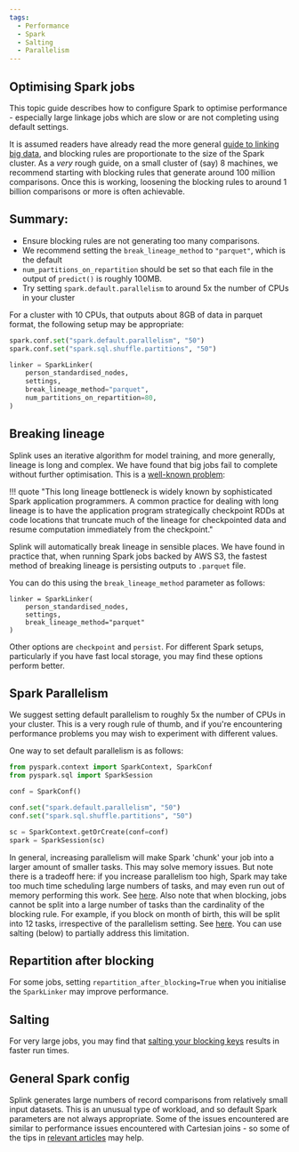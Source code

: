 ```yaml
---
tags:
  - Performance
  - Spark
  - Salting
  - Parallelism
---
```


## Optimising Spark jobs

This topic guide describes how to configure Spark to optimise performance - especially large linkage jobs which are slow or are not completing using default settings.

It is assumed readers have already read the more general [guide to linking big data](./drivers_of_performance.md), and blocking rules are proportionate to the size of the Spark cluster. As a _very_ rough guide, on a small cluster of (say) 8 machines, we recommend starting with blocking rules that generate around 100 million comparisons. Once this is working, loosening the blocking rules to around 1 billion comparisons or more is often achievable.

## Summary:

- Ensure blocking rules are not generating too many comparisons.
- We recommend setting the `break_lineage_method` to `"parquet"`, which is the default
- `num_partitions_on_repartition` should be set so that each file in the output of `predict()` is roughly 100MB.
- Try setting `spark.default.parallelism` to around 5x the number of CPUs in your cluster

For a cluster with 10 CPUs, that outputs about 8GB of data in parquet format, the following setup may be appropriate:

```python
spark.conf.set("spark.default.parallelism", "50")
spark.conf.set("spark.sql.shuffle.partitions", "50")

linker = SparkLinker(
    person_standardised_nodes,
    settings,
    break_lineage_method="parquet",
    num_partitions_on_repartition=80,
)
```

## Breaking lineage

Splink uses an iterative algorithm for model training, and more generally, lineage is long and complex. We have found that big jobs fail to complete without further optimisation. This is a [well-known problem](https://www.pdl.cmu.edu/PDL-FTP/Storage/CMU-PDL-18-101.pdf):

!!! quote
    "This long lineage bottleneck is widely known by sophisticated Spark application programmers. A common practice for dealing with long lineage is to have the application program strategically checkpoint RDDs at code locations that truncate much of the lineage for checkpointed data and resume computation immediately from the checkpoint."

Splink will automatically break lineage in sensible places. We have found in practice that, when running Spark jobs backed by AWS S3, the fastest method of breaking lineage is persisting outputs to `.parquet` file.

You can do this using the `break_lineage_method` parameter as follows:

```
linker = SparkLinker(
    person_standardised_nodes,
    settings,
    break_lineage_method="parquet"
)

```

Other options are `checkpoint` and `persist`. For different Spark setups, particularly if you have fast local storage, you may find these options perform better.

## Spark Parallelism

We suggest setting default parallelism to roughly 5x the number of CPUs in your cluster. This is a very rough rule of thumb, and if you're encountering performance problems you may wish to experiment with different values.

One way to set default parallelism is as follows:

```python
from pyspark.context import SparkContext, SparkConf
from pyspark.sql import SparkSession

conf = SparkConf()

conf.set("spark.default.parallelism", "50")
conf.set("spark.sql.shuffle.partitions", "50")

sc = SparkContext.getOrCreate(conf=conf)
spark = SparkSession(sc)
```

In general, increasing parallelism will make Spark 'chunk' your job into a larger amount of smaller tasks. This may solve memory issues. But note there is a tradeoff here: if you increase parallelism too high, Spark may take too much time scheduling large numbers of tasks, and may even run out of memory performing this work. See [here](https://stackoverflow.com/a/58251799/1779128). Also note that when blocking, jobs cannot be split into a large number of tasks than the cardinality of the blocking rule. For example, if you block on month of birth, this will be split into 12 tasks, irrespective of the parallelism setting. See [here](https://stackoverflow.com/questions/61073551/increase-parallelism-of-reading-a-parquet-file-spark-optimize-self-join/61077643#61077643). You can use salting (below) to partially address this limitation.

## Repartition after blocking

For some jobs, setting `repartition_after_blocking=True` when you initialise the `SparkLinker` may improve performance.

## Salting

For very large jobs, you may find that [salting your blocking keys](./salting.md) results in faster run times.

## General Spark config

Splink generates large numbers of record comparisons from relatively small input datasets. This is an unusual type of workload, and so default Spark parameters are not always appropriate. Some of the issues encountered are similar to performance issues encountered with Cartesian joins - so some of the tips in [relevant articles](https://www.google.com/search?q=optimising+cartesian+join+spark) may help.
